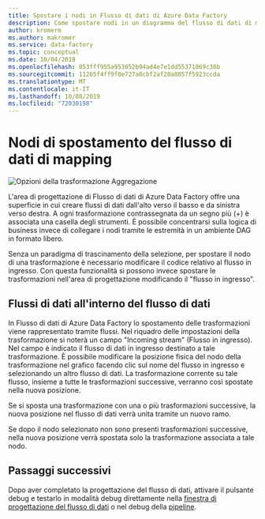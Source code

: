 ```yaml
---
title: Spostare i nodi in Flusso di dati di Azure Data Factory
description: Come spostare nodi in un diagramma del flusso di dati di mapping Azure Data Factory
author: kromerm
ms.author: makromer
ms.service: data-factory
ms.topic: conceptual
ms.date: 10/04/2018
ms.openlocfilehash: 853fff955a953052b94ad4e7e1dd55371069c30b
ms.sourcegitcommit: 11265f4ff9f8e727a0cbf2af20a8057f5923ccda
ms.translationtype: MT
ms.contentlocale: it-IT
ms.lasthandoff: 10/08/2019
ms.locfileid: "72030198"
---
```

# <a name="mapping-data-flow-move-nodes"></a>Nodi di spostamento del flusso di dati di mapping



![Opzioni della trasformazione Aggregazione](media/data-flow/agghead.png "intestazione aggregatore")

L'area di progettazione di Flusso di dati di Azure Data Factory offre una superficie in cui creare flussi di dati dall'alto verso il basso e da sinistra verso destra. A ogni trasformazione contrassegnata da un segno più (+) è associata una casella degli strumenti. È possibile concentrarsi sulla logica di business invece di collegare i nodi tramite le estremità in un ambiente DAG in formato libero.

Senza un paradigma di trascinamento della selezione, per spostare il nodo di una trasformazione è necessario modificare il codice relativo al flusso in ingresso. Con questa funzionalità si possono invece spostare le trasformazioni nell'area di progettazione modificando il "flusso in ingresso".

## <a name="streams-of-data-inside-of-data-flow"></a>Flussi di dati all'interno del flusso di dati

In Flusso di dati di Azure Data Factory lo spostamento delle trasformazioni viene rappresentato tramite flussi. Nel riquadro delle impostazioni della trasformazione si noterà un campo "Incoming stream" (Flusso in ingresso). Nel campo è indicato il flusso di dati in ingresso destinato a tale trasformazione. È possibile modificare la posizione fisica del nodo della trasformazione nel grafico facendo clic sul nome del flusso in ingresso e selezionando un altro flusso di dati. La trasformazione corrente su tale flusso, insieme a tutte le trasformazioni successive, verranno così spostate nella nuova posizione.

Se si sposta una trasformazione con una o più trasformazioni successive, la nuova posizione nel flusso di dati verrà unita tramite un nuovo ramo.

Se dopo il nodo selezionato non sono presenti trasformazioni successive, nella nuova posizione verrà spostata solo la trasformazione associata a tale nodo.

## <a name="next-steps"></a>Passaggi successivi

Dopo aver completato la progettazione del flusso di dati, attivare il pulsante debug e testarlo in modalità debug direttamente nella [finestra di progettazione del flusso di dati](concepts-data-flow-debug-mode.md) o nel debug della [pipeline](control-flow-execute-data-flow-activity.md).
